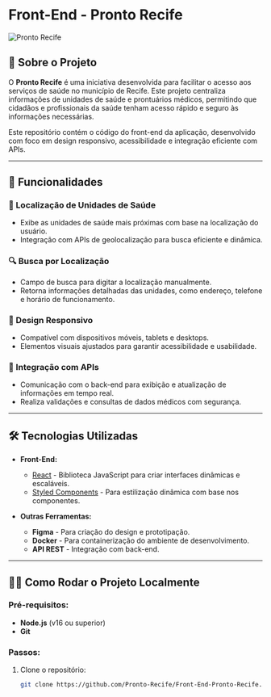 # Front-End - Pronto Recife

![Pronto Recife](https://i.imgur.com/MNS94gD.png)

## 📖 Sobre o Projeto

O **Pronto Recife** é uma iniciativa desenvolvida para facilitar o acesso aos serviços de saúde no município de Recife. Este projeto centraliza informações de unidades de saúde e prontuários médicos, permitindo que cidadãos e profissionais da saúde tenham acesso rápido e seguro às informações necessárias.

Este repositório contém o código do front-end da aplicação, desenvolvido com foco em design responsivo, acessibilidade e integração eficiente com APIs.

---

## 🚀 Funcionalidades

### 🏥 Localização de Unidades de Saúde
- Exibe as unidades de saúde mais próximas com base na localização do usuário.
- Integração com APIs de geolocalização para busca eficiente e dinâmica.

### 🔍 Busca por Localização
- Campo de busca para digitar a localização manualmente.
- Retorna informações detalhadas das unidades, como endereço, telefone e horário de funcionamento.

### 📱 Design Responsivo
- Compatível com dispositivos móveis, tablets e desktops.
- Elementos visuais ajustados para garantir acessibilidade e usabilidade.

### 💾 Integração com APIs
- Comunicação com o back-end para exibição e atualização de informações em tempo real.
- Realiza validações e consultas de dados médicos com segurança.

---

## 🛠️ Tecnologias Utilizadas

- **Front-End:**
  - [React](https://reactjs.org/) - Biblioteca JavaScript para criar interfaces dinâmicas e escaláveis.
  - [Styled Components](https://styled-components.com/) - Para estilização dinâmica com base nos componentes.

- **Outras Ferramentas:**
  - **Figma** - Para criação do design e prototipação.
  - **Docker** - Para containerização do ambiente de desenvolvimento.
  - **API REST** - Integração com back-end.

---

## 🧑‍💻 Como Rodar o Projeto Localmente

### Pré-requisitos:
- **Node.js** (v16 ou superior)
- **Git**

### Passos:
1. Clone o repositório:
   ```bash
   git clone https://github.com/Pronto-Recife/Front-End-Pronto-Recife.git
